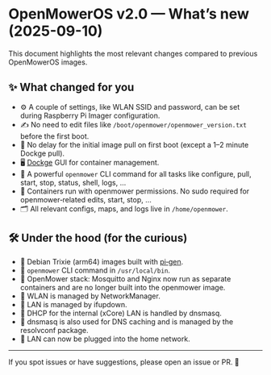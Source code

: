 # OpenMowerOS v2.0 — What’s new (2025-09-10)

This document highlights the most relevant changes compared to previous OpenMowerOS images.

## ✨ What changed for you

- ⚙️ A couple of settings, like WLAN SSID and password, can be set during Raspberry Pi Imager configuration.
- ✍️ No need to edit files like `/boot/openmower/openmower_version.txt` before the first boot.
- 🚀 No delay for the initial image pull on first boot (except a 1–2 minute Dockge pull).
- 🖥️ [Dockge](https://dockge.kuma.pet/) GUI for container management.
- 🧰 A powerful `openmower` CLI command for all tasks like configure, pull, start, stop, status, shell, logs, …
- 👤 Containers run with openmower permissions. No sudo required for openmower‑related edits, start, stop, …
- 🗂️ All relevant configs, maps, and logs live in `/home/openmower`.

## 🛠️ Under the hood (for the curious)

- 🐧 Debian Trixie (arm64) images built with [pi‑gen](https://github.com/RPi-Distro/pi-gen).
- 📁 `openmower` CLI command in `/usr/local/bin`.
- 🐳 OpenMower stack: Mosquitto and Nginx now run as separate containers and are no longer built into the openmower image.
- 📶 WLAN is managed by NetworkManager.
- 🔌 LAN is managed by ifupdown.
- 📡 DHCP for the internal (xCore) LAN is handled by dnsmasq.
- 🧠 dnsmasq is also used for DNS caching and is managed by the resolvconf package.
- 🔗 LAN can now be plugged into the home network.

---
If you spot issues or have suggestions, please open an issue or PR. 🙏
